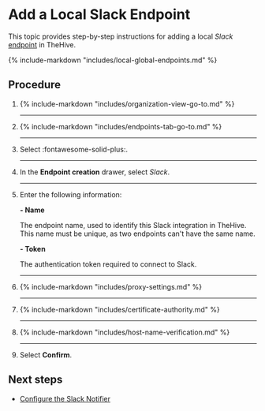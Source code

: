 # Add a Local Slack Endpoint

<!-- md:permission `manageConfig` -->

This topic provides step-by-step instructions for adding a local *Slack* [endpoint](../manage-endpoints/about-endpoints.md) in TheHive.

{% include-markdown "includes/local-global-endpoints.md" %}

<h2>Procedure</h2>

1. {% include-markdown "includes/organization-view-go-to.md" %}

    ---

2. {% include-markdown "includes/endpoints-tab-go-to.md" %}

    ---

3. Select :fontawesome-solid-plus:.

    ---

4. In the **Endpoint creation** drawer, select *Slack*.

    ---

5. Enter the following information:

    **- Name**

    The endpoint name, used to identify this Slack integration in TheHive. This name must be unique, as two endpoints can't have the same name.

    **- Token**

    The authentication token required to connect to Slack.

    ---

6. {% include-markdown "includes/proxy-settings.md" %}

    ---

7. {% include-markdown "includes/certificate-authority.md" %}

    ---

8. {% include-markdown "includes/host-name-verification.md" %}

    ---

9. Select **Confirm**.

<h2>Next steps</h2>

* [Configure the Slack Notifier](../manage-notifications/notifiers/slack.md)